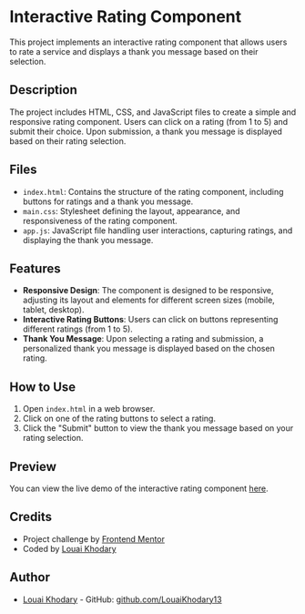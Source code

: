 # Interactive Rating Component

This project implements an interactive rating component that allows users to rate a service and displays a thank you message based on their selection.

## Description

The project includes HTML, CSS, and JavaScript files to create a simple and responsive rating component. Users can click on a rating (from 1 to 5) and submit their choice. Upon submission, a thank you message is displayed based on their rating selection.

## Files

- `index.html`: Contains the structure of the rating component, including buttons for ratings and a thank you message.
- `main.css`: Stylesheet defining the layout, appearance, and responsiveness of the rating component.
- `app.js`: JavaScript file handling user interactions, capturing ratings, and displaying the thank you message.

## Features

- **Responsive Design**: The component is designed to be responsive, adjusting its layout and elements for different screen sizes (mobile, tablet, desktop).
- **Interactive Rating Buttons**: Users can click on buttons representing different ratings (from 1 to 5).
- **Thank You Message**: Upon selecting a rating and submission, a personalized thank you message is displayed based on the chosen rating.

## How to Use

1. Open `index.html` in a web browser.
2. Click on one of the rating buttons to select a rating.
3. Click the "Submit" button to view the thank you message based on your rating selection.

## Preview

You can view the live demo of the interactive rating component [here](https://interactive-rating-component-mentor.netlify.app/).


## Credits

- Project challenge by [Frontend Mentor](https://www.frontendmentor.io/challenges/interactive-rating-component-koxpeBUmI/hub)
- Coded by [Louai Khodary](#)

## Author

- [Louai Khodary](#) - GitHub: [github.com/LouaiKhodary13](https://github.com/LouaiKhodary13)
